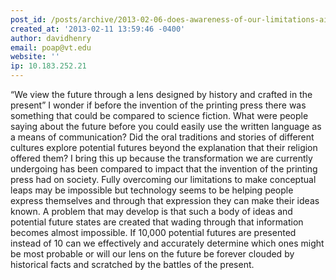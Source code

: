 ```yaml
---
post_id: /posts/archive/2013-02-06-does-awareness-of-our-limitations-aid-in-overcoming-them/
created_at: '2013-02-11 13:59:46 -0400'
author: davidhenry
email: poap@vt.edu
website: ''
ip: 10.183.252.21
---
```


“We view the future through a lens designed by history and crafted in the present”
I wonder if before the invention of the printing press there was something that could be compared to science fiction.  What were people saying about the future before you could easily use the written language as a means of communication?  Did the oral traditions and stories of different cultures explore potential futures beyond the explanation that their religion offered them?  I bring this up because the transformation we are currently undergoing has been compared to impact that the invention of the printing press had on society.  Fully overcoming our limitations to make conceptual leaps may be impossible but technology seems to be helping people express themselves and through that expression they can make their ideas known.  A problem that may develop is that such a body of ideas and potential future states are created that wading through that information becomes almost impossible.  If 10,000 potential futures are presented instead of 10 can we effectively and accurately determine which ones might be most probable or will our lens on the future be forever clouded by historical facts and scratched by the battles of the present.